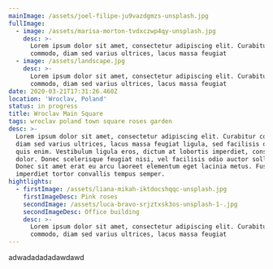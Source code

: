 ```yaml
---
mainImage: /assets/joel-filipe-ju9vazdgmzs-unsplash.jpg
fullImage:
  - image: /assets/marisa-morton-tvdxczwp4qy-unsplash.jpg
    desc: >-
      Lorem ipsum dolor sit amet, consectetur adipiscing elit. Curabitur
      commodo, diam sed varius ultrices, lacus massa feugiat
  - image: /assets/landscape.jpg
    desc: >-
      Lorem ipsum dolor sit amet, consectetur adipiscing elit. Curabitur
      commodo, diam sed varius ultrices, lacus massa feugiat
date: 2020-03-21T17:31:26.460Z
location: 'Wroclav, Poland'
status: in progress
title: Wroclav Main Square
tags: wroclav poland town square roses garden
desc: >-
  Lorem ipsum dolor sit amet, consectetur adipiscing elit. Curabitur commodo,
  diam sed varius ultrices, lacus massa feugiat ligula, sed facilisis diam odio
  quis enim. Vestibulum ligula eros, dictum at lobortis imperdiet, consequat sed
  dolor. Donec scelerisque feugiat nisi, vel facilisis odio auctor sollicitudin.
  Donec sit amet erat eu arcu laoreet elementum eget lacinia metus. Fusce
  imperdiet tortor convallis tempus semper.
hightlights:
  - firstImage: /assets/liana-mikah-iktdocshqqc-unsplash.jpg
    firstImageDesc: Pink roses
    secondImage: /assets/luca-bravo-srjztxsk3os-unsplash-1-.jpg
    secondImageDesc: Office building
    desc: >-
      Lorem ipsum dolor sit amet, consectetur adipiscing elit. Curabitur
      commodo, diam sed varius ultrices, lacus massa feugiat
---
```

adwadadadadawdawd